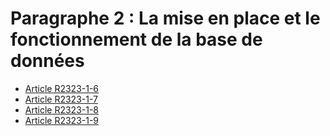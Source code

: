 # Paragraphe 2 : La mise en place et le fonctionnement de la base de données

* [Article R2323-1-6](./LEGIARTI000028425950.md)
* [Article R2323-1-7](./LEGIARTI000028425959.md)
* [Article R2323-1-8](./LEGIARTI000028426050.md)
* [Article R2323-1-9](./LEGIARTI000028426061.md)
